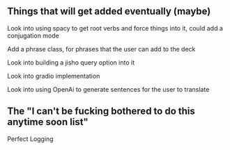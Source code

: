 ## Things that will get added eventually (maybe)
Look into using spacy to get root verbs and force things into it, could add a conjugation mode

Add a phrase class, for phrases that the user can add to the deck

Look into building a jisho query option into it

Look into gradio implementation

Look into using OpenAi to generate sentences for the user to translate

## The "I can't be fucking bothered to do this anytime soon list"
Perfect Logging